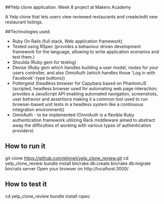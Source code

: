 ##Yelp clone application. Week 8 project at Makers Academy

A Yelp clone that lets users view reviewed restaurants and create/edit new restaurant listings.


##Technologies used:

* Ruby On Rails (full stack, Web application framework)
* Tested using RSpec (provides a behaviour driven development framework for the language, allowing to write application scenarios and test them.)
* Shoulda (Ruby gem for testing)
* Devise (Ruby gem which handles building a user model, routes for your users controller, and also OmniAuth (which handles those 'Log in with Facebook'-type buttons))
* Poltergeist (headless browser for Capybara based on PhantomJS (scripted, headless browser used for automating web page interaction; provides a JavaScript API enabling automated navigation, screenshots, user behavior and assertions making it a common tool used to run browser-based unit tests in a headless system like a continuous integration environment))
* OmniAuth - to be implemented (OmniAuth is a flexible Ruby authentication framework utilizing Rack middleware aimed to abstract away the difficulties of working with various types of authentication providers)


## How to run it

git clone https://github.com/elinnet/yelp_clone_review.git
cd yelp_clone_review
bundle install
bin/rake db:create
bin/rake db:migrate
bin/rails server
Open your browser on http://localhost:3000/

## How to test it

cd yelp_clone_review
bundle install
rspec
